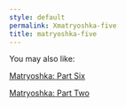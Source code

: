 ```yaml
---
style: default
permalink: Xmatryoshka-five
title: matryoshka-five
---
```

You may also like:

[Matryoshka: Part Six](http://scp-wiki.net/matryoshka-six)

[Matryoshka: Part Two](http://scp-wiki.net/matryoshka-two)
